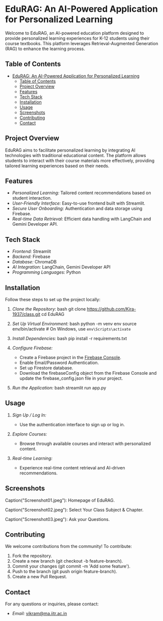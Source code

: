 # EduRAG: An AI-Powered Application for Personalized Learning

Welcome to EduRAG, an AI-powered education platform designed to provide personalized learning experiences for K-12 students using their course textbooks. This platform leverages Retrieval-Augmented Generation (RAG) to enhance the learning process.

## Table of Contents

- [EduRAG: An AI-Powered Application for Personalized Learning](#edurag-an-ai-powered-application-for-personalized-learning)
  - [Table of Contents](#table-of-contents)
  - [Project Overview](#project-overview)
  - [Features](#features)
  - [Tech Stack](#tech-stack)
  - [Installation](#installation)
  - [Usage](#usage)
  - [Screenshots](#screenshots)
  - [Contributing](#contributing)
  - [Contact](#contact)

## Project Overview

EduRAG aims to facilitate personalized learning by integrating AI technologies with traditional educational content. The platform allows students to interact with their course materials more effectively, providing tailored learning experiences based on their needs.

## Features

- *Personalized Learning:* Tailored content recommendations based on student interaction.
- *User-Friendly Interface:* Easy-to-use frontend built with Streamlit.
- *Secure User Onboarding:* Authentication and data storage using Firebase.
- *Real-time Data Retrieval:* Efficient data handling with LangChain and Gemini Developer API.

## Tech Stack

- *Frontend:* Streamlit
- *Backend:* Firebase
- *Database:* ChromaDB
- *AI Integration:* LangChain, Gemini Developer API
- *Programming Languages:* Python

## Installation

Follow these steps to set up the project locally:

1. *Clone the Repository:*
   bash
   git clone https://github.com/Kira-1937/class.git
   cd EduRAG
   

2. *Set Up Virtual Environment:*
   bash
   python -m venv env
   source env/bin/activate  # On Windows, use `env\Scripts\activate`
   

3. *Install Dependencies:*
   bash
   pip install -r requirements.txt
   

4. *Configure Firebase:*
   - Create a Firebase project in the [Firebase Console](https://console.firebase.google.com/).
   - Enable Email/Password Authentication.
   - Set up Firestore database.
   - Download the firebaseConfig object from the Firebase Console and update the firebase_config.json file in your project.

5. *Run the Application:*
   bash
   streamlit run app.py
   

## Usage

1. *Sign Up / Log In:*
   - Use the authentication interface to sign up or log in.
   
2. *Explore Courses:*
   - Browse through available courses and interact with personalized content.
   
3. *Real-time Learning:*
   - Experience real-time content retrieval and AI-driven recommendations.

## Screenshots

Caption("Screenshot01.jpeg"): Homepage of EduRAG.

Caption("Screenshot02.jpeg"): Select Your Class Subject & Chapter.

Caption("Screenshot03.jpeg"): Ask your Questions.

## Contributing

We welcome contributions from the community! To contribute:

1. Fork the repository.
2. Create a new branch (git checkout -b feature-branch).
3. Commit your changes (git commit -m 'Add some feature').
4. Push to the branch (git push origin feature-branch).
5. Create a new Pull Request.


## Contact

For any questions or inquiries, please contact:

- *Email:* vikram@ma.iitr.ac.in
